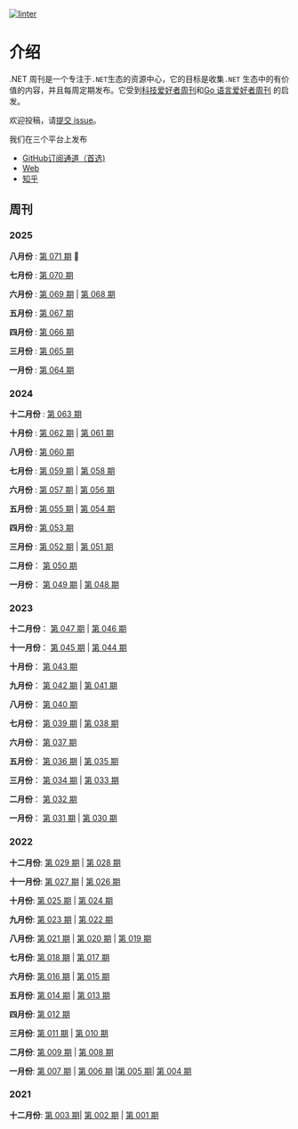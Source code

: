[![linter](<https://dev.azure.com/tindi/DotNETWeekly/_apis/build/status/DotNETWeekly-io.DotNetWeekly%20(1)?branchName=master>)](https://dev.azure.com/tindi/DotNETWeekly/_build/latest?definitionId=10&branchName=master)

# 介绍

.NET 周刊是一个专注于`.NET`生态的资源中心，它的目标是收集`.NET` 生态中的有价值的内容，并且每周定期发布。它受到[科技爱好者周刊](https://github.com/ruanyf/weekly)和[Go 语言爱好者周刊](https://github.com/polaris1119/golangweekly) 的启发。

欢迎投稿，请[提交 issue](https://github.com/DotNETWeekly-io/DotNetWeekly/issues)。

我们在三个平台上发布

- [GitHub订阅通道（首选)](https://github.com/DotNETWeekly-io/dotnet-monthly)
- [Web](https://www.fungkao.net/searchByTag/.NET%20Weekly)
- [知乎](https://www.zhihu.com/column/c_1775053216763277312)

## 周刊

### 2025

**八月份** :  [第 071 期](docs/episode-071.md) :high_brightness:

**七月份** :  [第 070 期](docs/episode-070.md)

**六月份** :  [第 069 期](docs/episode-069.md)  |  [第 068 期](docs/episode-068.md)  

**五月份** :  [第 067 期](docs/episode-067.md)

**四月份** :  [第 066 期](docs/episode-066.md)

**三月份** :  [第 065 期](docs/episode-065.md)

**一月份** :  [第 064 期](docs/episode-064.md)

### 2024

**十二月份** :  [第 063 期](docs/episode-063.md)

**十月份** :  [第 062 期](docs/episode-062.md)  |  [第 061 期](docs/episode-061.md)

**八月份** : [第 060 期](docs/episode-060.md)

**七月份** :  [第 059 期](docs/episode-059.md) |  [第 058 期](docs/episode-058.md)

**六月份** : [第 057 期](docs/episode-057.md) |  [第 056 期](docs/episode-056.md)  

**五月份** : [第 055 期](docs/episode-055.md) | [第 054 期](docs/episode-054.md)

**四月份** : [第 053 期](docs/episode-053.md)

**三月份** : [第 052 期](docs/episode-052.md) |  [第 051 期](docs/episode-051.md)

**二月份**： [第 050 期](docs/episode-050.md)

**一月份**：  [第 049 期](docs/episode-049.md) | [第 048 期](docs/episode-048.md)

### 2023

**十二月份**： [第 047 期](docs/episode-047.md) | [第 046 期](docs/episode-046.md)

**十一月份**： [第 045 期](docs/episode-045.md) | [第 044 期](docs/episode-044.md)

**十月份**： [第 043 期](docs/episode-043.md)

**九月份**： [第 042 期](docs/episode-042.md) | [第 041 期](docs/episode-041.md)

**八月份**： [第 040 期](docs/episode-040.md)

**七月份**： [第 039 期](docs/episode-039.md) | [第 038 期](docs/episode-038.md)

**六月份**： [第 037 期](docs/episode-037.md)

**五月份**： [第 036 期](docs/episode-036.md) | [第 035 期](docs/episode-035.md)

**三月份**： [第 034 期](docs/episode-034.md) | [第 033 期](docs/episode-033.md)

**二月份**： [第 032 期](docs/episode-032.md)

**一月份**： [第 031 期](docs/episode-031.md) | [第 030 期](docs/episode-030.md)

### 2022

**十二月份**: [第 029 期](docs/episode-029.md) | [第 028 期](docs/episode-028.md)

**十一月份**: [第 027 期](docs/episode-027.md) | [第 026 期](docs/episode-026.md)

**十月份**: [第 025 期](docs/episode-025.md) | [第 024 期](docs/episode-024.md)

**九月份**: [第 023 期](docs/episode-023.md) | [第 022 期](docs/episode-022.md)

**八月份**: [第 021 期](docs/episode-021.md) | [第 020 期](docs/episode-020.md) | [第 019 期](docs/episode-019.md)

**七月份**: [第 018 期](docs/episode-018.md) | [第 017 期](docs/episode-017.md)

**六月份**: [第 016 期](docs/episode-016.md) | [第 015 期](docs/episode-015.md)

**五月份**: [第 014 期](docs/episode-014.md) | [第 013 期](docs/episode-013.md)

**四月份**: [第 012 期](docs/episode-012.md)

**三月份**: [第 011 期](docs/episode-011.md) | [第 010 期](docs/episode-010.md)

**二月份**: [第 009 期](docs/episode-009.md) | [第 008 期](docs/episode-008.md)

**一月份**: [第 007 期](docs/episode-007.md) | [第 006 期](docs/episode-006.md) |[第 005 期](docs/episode-005.md)| [第 004 期](docs/episode-004.md)

### 2021

**十二月份**: [第 003 期](docs/episode-003.md)| [第 002 期](docs/episode-002.md) | [第 001 期](docs/episode-001.md)